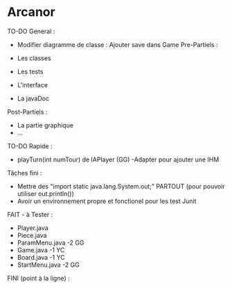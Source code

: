 # Arcanor

TO-DO General :
- Modifier diagramme de classe : Ajouter save dans Game
Pre-Partiels :
  
- Les classes
- Les tests
- L'interface
- La javaDoc

Post-Partiels :
  
- La partie graphique
- ...

TO-DO Rapide :

- playTurn(int numTour) de IAPlayer (GG)
-Adapter pour ajouter une IHM

Tâches fini :
- Mettre des "import static java.lang.System.out;" PARTOUT (pour pouvoir utiliser out.println())
- Avoir un environnement propre et fonctionel pour les test Junit

FAIT - à Tester :
- Player.java
- Piece.java
- ParamMenu.java -2 GG
- Game.java -1 YC
- Board.java -1 YC
- StartMenu.java -2 GG

FINI (point à la ligne) :
